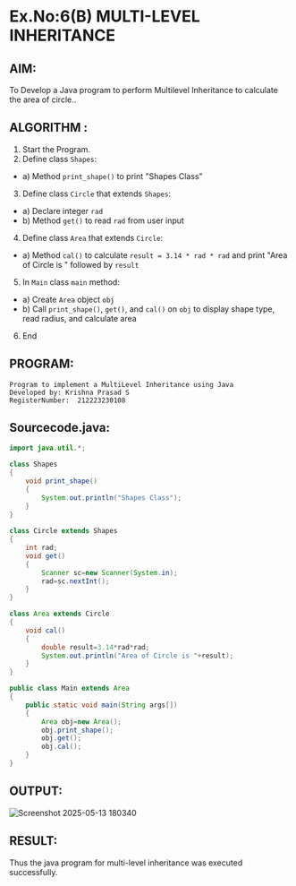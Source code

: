 # Ex.No:6(B) MULTI-LEVEL INHERITANCE

## AIM:
To Develop a Java program to perform Multilevel Inheritance to calculate the area of circle..

## ALGORITHM :
1.	Start the Program.
2.	Define class `Shapes`:
-	a) Method `print_shape()` to print "Shapes Class"
3.	Define class `Circle` that extends `Shapes`:
-	a) Declare integer `rad`
-	b) Method `get()` to read `rad` from user input
4.	Define class `Area` that extends `Circle`:
-	a) Method `cal()` to calculate `result = 3.14 * rad * rad` and print "Area of Circle is " followed by `result`
5.	In `Main` class `main` method:
-	a) Create `Area` object `obj`
-	b) Call `print_shape()`, `get()`, and `cal()` on `obj` to display shape type, read radius, and calculate area
6.	End


## PROGRAM:
 ```
Program to implement a MultiLevel Inheritance using Java
Developed by: Krishna Prasad S
RegisterNumber:  212223230108
```

## Sourcecode.java:
```java
import java.util.*; 

class Shapes
{
    void print_shape()
    {
        System.out.println("Shapes Class");
    }    
}
      
class Circle extends Shapes
{
    int rad; 
    void get()
    {
        Scanner sc=new Scanner(System.in); 
        rad=sc.nextInt();
    }
}

class Area extends Circle
{ 
    void cal()
    {
        double result=3.14*rad*rad; 
        System.out.println("Area of Circle is "+result);
    }
}

public class Main extends Area
{
    public static void main(String args[])
    {
        Area obj=new Area(); 
        obj.print_shape(); 
        obj.get();
        obj.cal();
    }
}
```






## OUTPUT:

![Screenshot 2025-05-13 180340](https://github.com/user-attachments/assets/f2e61091-3852-4675-b707-8c41045c8724)


## RESULT:
Thus the java program for multi-level inheritance was executed successfully.





